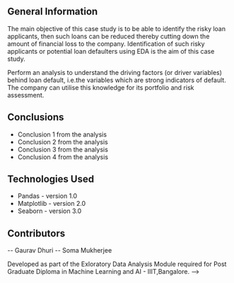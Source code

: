 

## General Information
The main objective of this case study is to be able to identify the risky loan applicants, 
then such loans can be reduced thereby cutting down the amount of financial loss to the company. 
Identification of such risky applicants or potential loan defaulters using EDA is the aim of this case study.   

Perform an analysis to understand the driving factors (or driver variables)
behind loan default, i.e.the variables which are strong indicators of default.  
The company can utilise this knowledge for its portfolio and risk assessment. 

## Conclusions
- Conclusion 1 from the analysis
- Conclusion 2 from the analysis
- Conclusion 3 from the analysis
- Conclusion 4 from the analysis


## Technologies Used
- Pandas - version 1.0
- Matplotlib - version 2.0
- Seaborn - version 3.0


## Contributors
-- Gaurav Dhuri
-- Soma Mukherjee



Developed as part of the Exloratory Data Analysis Module required for Post Graduate Diploma in Machine Learning and AI - IIIT,Bangalore. -->

